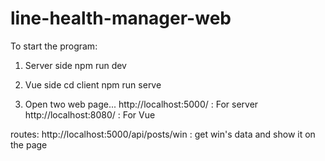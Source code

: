 # line-health-manager-web

To start the program:

1. Server side
npm run dev

2. Vue side
cd client
npm run serve

3. Open two web page...
http://localhost:5000/ : For server
http://localhost:8080/ : For Vue

routes:
http://localhost:5000/api/posts/win : get win's data and show it on the page
